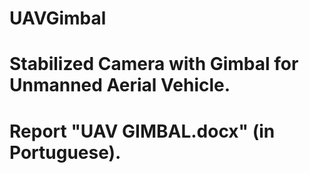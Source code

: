 # UAVGimbal

# Stabilized Camera with Gimbal for Unmanned Aerial Vehicle.

# Report "UAV GIMBAL.docx" (in Portuguese).

